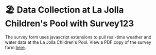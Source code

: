 # :beach_umbrella: Data Collection at La Jolla Children's Pool with Survey123
The survey form uses javascript extensions to pull real-time weather and water data at the La Jolla Children's Pool. View a PDF copy of the survey form [here](https://github.com/jlembury/Survey123-Childrens-Pool/blob/master/Children's%20Pool%20Survey.pdf).
